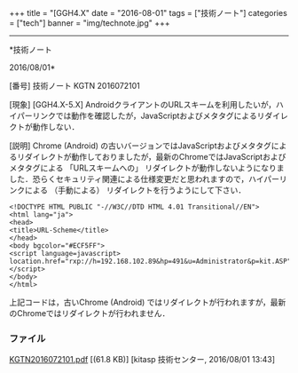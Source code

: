﻿+++
title = "[GGH4.X"
date = "2016-08-01"
tags = ["技術ノート"]
categories = ["tech"]
banner = "img/technote.jpg"
+++

-----------------------------------------------------------------------------------------------------------------------------

*技術ノート

2016/08/01*


[番号]
技術ノート KGTN 2016072101

[現象]
[GGH4.X-5.X]
AndroidクライアントのURLスキームを利用したいが，ハイパーリンクでは動作を確認したが，JavaScriptおよびメタタグによるリダイレクトが動作しない．

[説明]
Chrome (Android)
の古いバージョンではJavaScriptおよびメタタグによるリダイレクトが動作しておりましたが，最新のChromeではJavaScriptおよびメタタグによる
「URLスキームへの」
リダイレクトが動作しないようになりました．恐らくセキュリティ関連による仕様変更だと思われますので，ハイパーリンクによる
（手動による） リダイレクトを行うようにして下さい．

    <!DOCTYPE HTML PUBLIC "-//W3C//DTD HTML 4.01 Transitional//EN">
    <html lang="ja">
    <head>
    <title>URL-Scheme</title>
    </head>
    <body bgcolor="#ECF5FF">
    <script language=javascript>
    location.href="rxp://h=192.168.102.89&hp=491&u=Administrator&p=kit.ASP";
    </script>
    </body>
    </html>

上記コードは，古いChrome (Android)
ではリダイレクトが行われますが，最新のChromeではリダイレクトが行われません．


### ファイル

 
 


[KGTN2016072101.pdf](http://techreport.kitasp.net/attachments/download/2829/KGTN2016072101.pdf)
 [(61.8 KB)] [kitasp 技術センター, 2016/08/01
13:43]


 


 

